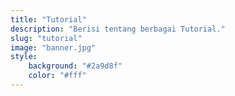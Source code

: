 ```yaml
---
title: "Tutorial"
description: "Berisi tentang berbagai Tutorial."
slug: "tutorial"
image: "banner.jpg"
style:
    background: "#2a9d8f"
    color: "#fff"
---
```


